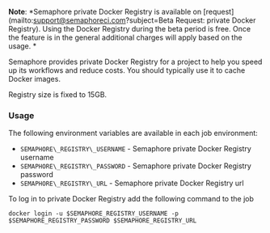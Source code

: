__Note__: *Semaphore private Docker Registry is available on [request](mailto:support@semaphoreci.com?subject=Beta Request: private Docker Registry).
Using the Docker Registry during the beta period is free.
Once the feature is in the general additional charges will apply based on
the usage. *

Semaphore provides private Docker Registry for a project
to help you speed up its workflows and reduce costs.
You should typically use it to cache Docker images.

Registry size is fixed to 15GB.

### Usage

The following environment variables are available in each job environment:

- `SEMAPHORE\_REGISTRY\_USERNAME` - Semaphore private Docker Registry username
- `SEMAPHORE\_REGISTRY\_PASSWORD` - Semaphore private Docker Registry password
- `SEMAPHORE\_REGISTRY\_URL` - Semaphore private Docker Registry url

To log in to private Docker Registry add the following command to the job

`docker login -u $SEMAPHORE_REGISTRY_USERNAME -p $SEMAPHORE_REGISTRY_PASSWORD $SEMAPHORE_REGISTRY_URL`
